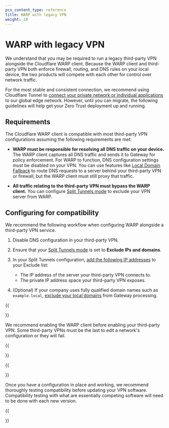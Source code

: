 ```yaml
---
pcx_content_type: reference
title: WARP with legacy VPN
weight: 10
---
```


# WARP with legacy VPN

We understand that you may be required to run a legacy third-party VPN alongside the Cloudflare WARP client. Because the WARP client and third-party VPN both enforce firewall, routing, and DNS rules on your local device, the two products will compete with each other for control over network traffic.

For the most stable and consistent connection, we recommend using Cloudflare Tunnel to [connect your private network or individual applications](/cloudflare-one/connections/connect-apps/private-net/) to our global edge network. However, until you can migrate, the following guidelines will help get your Zero Trust deployment up and running.

## Requirements

The Cloudflare WARP client is compatible with most third-party VPN configurations assuming the following requirements are met:

* **WARP must be responsible for resolving all DNS traffic on your device.** The WARP client captures all DNS traffic and sends it to Gateway for policy enforcement. For WARP to function, DNS configuration settings must be disabled on your VPN. You can use features like [Local Domain Fallback](/cloudflare-one/connections/connect-devices/warp/configure-warp/exclude-traffic/local-domains/) to route DNS requests to a server behind your third-party VPN or firewall, but the WARP client must still proxy that traffic.

* **All traffic relating to the third-party VPN must bypass the WARP client.** You can configure [Split Tunnels mode](/cloudflare-one/connections/connect-devices/warp/configure-warp/exclude-traffic/split-tunnels/) to exclude your VPN server from WARP.

## Configuring for compatibility

We recommend the following workflow when configuring WARP alongside a third-party VPN service.

1. Disable DNS configuration in your third-party VPN.
2. Ensure that your [Split Tunnels mode](/cloudflare-one/connections/connect-devices/warp/configure-warp/exclude-traffic/split-tunnels/#set-up-split-tunnels) is set to **Exclude IPs and domains**.
3. In your Split Tunnels configuration, [add the following IP addresses](/cloudflare-one/connections/connect-devices/warp/configure-warp/exclude-traffic/split-tunnels/#add-an-ip-address) to your Exclude list:

    * The IP address of the server your third-party VPN connects to.
    * The private IP address space your third-party VPN exposes.

4. (Optional) If your company uses fully qualified domain names such as `example.local`, [exclude your local domains](/cloudflare-one/connections/connect-devices/warp/configure-warp/exclude-traffic/local-domains/) from Gateway processing.

{{<Aside type="note" header="Start WARP first">}}

We recommend enabling the WARP client before enabling your third-party VPN. Some third-party VPNs must be the last to edit a network's configuration or they will fail.

{{</Aside>}}

{{<Aside type="note" header="Test before updates">}}

Once you have a configuration in place and working, we recommend thoroughly testing compatibility before updating your VPN software. Compatibility testing with what are essentially competing software will need to be done with each new version.

{{</Aside>}}
